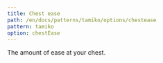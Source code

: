 ```yaml
---
title: Chest ease
path: /en/docs/patterns/tamiko/options/chestease
pattern: tamiko
option: chestEase
---
```


The amount of ease at your chest.